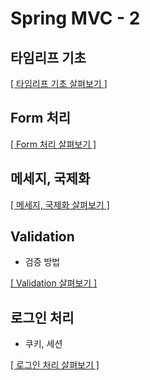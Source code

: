 # Spring MVC - 2

## 타임리프 기초

[[ 타임리프 기초 살펴보기 ]](https://github.com/woosungkim0123/spring-jpa-deep-dive/tree/master/spring_mvc_advance/use_thymeleaf)

## Form 처리

[[ Form 처리 살펴보기 ]](https://github.com/woosungkim0123/spring-jpa-deep-dive/tree/master/spring_mvc_advance/form)

## 메세지, 국제화

[[ 메세지, 국제화 살펴보기 ]](https://github.com/woosungkim0123/spring-jpa-deep-dive/tree/master/spring_mvc_advance/message_global)

## Validation

- 검증 방법

[[ Validation 살펴보기 ]](https://github.com/woosungkim0123/spring-jpa-deep-dive/tree/master/spring_mvc_advance/validation)

## 로그인 처리

- 쿠키, 세션

[[ 로그인 처리 살펴보기 ]](https://github.com/woosungkim0123/spring-jpa-deep-dive/tree/master/spring_mvc_advance/login)